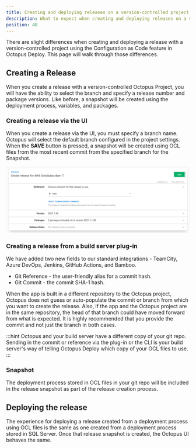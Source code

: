 ```yaml
---
title: Creating and deploying releases on a version-controlled project
description: What to expect when creating and deploying releases on a version-controlled project using the Configuration as Code feature in Octopus Deploy.
position: 40 
---
```


There are slight differences when creating and deploying a release with a version-controlled project using the Configuration as Code feature in Octopus Deploy. This page will walk through those differences.

## Creating a Release

When you create a release with a version-controlled Octopus Project, you will have the ability to select the branch and specify a release number and package versions. Like before, a snapshot will be created using the deployment process, variables, and packages.  

### Creating a release via the UI

When you create a release via the UI, you must specify a branch name. Octopus will select the default branch configured in the project settings. When the **SAVE** button is pressed, a snapshot will be created using OCL files from the most recent commit from the specified branch for the Snapshot.  

![creating a release via the Octopus UI](create-release-octopus-ui.png)

### Creating a release from a build server plug-in

We have added two new fields to our standard integrations - TeamCity, Azure DevOps, Jenkins, GitHub Actions, and Bamboo.

* Git Reference - the user-friendly alias for a commit hash.
* Git Commit - the commit SHA-1 hash.

When the app is built in a different repository to the Octopus project, Octopus does not guess or auto-populate the commit or branch from which you want to create the release. Also, if the app and the Octopus project are in the same repository, the head of that branch could have moved forward from what is expected. It is highly recommended that you provide the commit and not just the branch in both cases.

:::hint
Octopus and your build server have a different copy of your git repo. Sending in the commit or reference via the plug-in or the CLI is your build server's way of telling Octopus Deploy which copy of your OCL files to use.
:::

### Snapshot

The deployment process stored in OCL files in your git repo will be included in the release snapshot as part of the release creation process.

## Deploying the release

The experience for deploying a release created from a deployment process using OCL files is the same as one created from a deployment process stored in SQL Server. Once that release snapshot is created, the Octopus UI behaves the same.